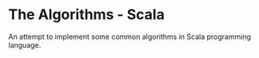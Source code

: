 # The Algorithms - Scala

An attempt to implement some common algorithms in Scala programming language. 
